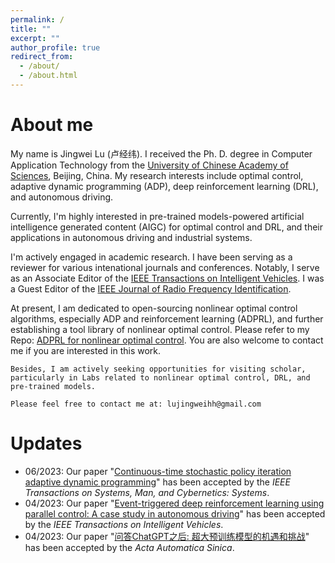 ```yaml
---
permalink: /
title: ""
excerpt: ""
author_profile: true
redirect_from: 
  - /about/
  - /about.html
---
```


About me
======
My name is Jingwei Lu (卢经纬). I received the Ph. D. degree in Computer Application Technology from the [University of Chinese Academy of Sciences](https://english.ucas.ac.cn/), Beijing, China.
My research interests include optimal control, adaptive dynamic programming (ADP), deep reinforcement learning (DRL), and autonomous driving.

Currently, I'm highly interested in pre-trained models-powered artificial intelligence generated content (AIGC) for optimal control and DRL, and their applications in autonomous driving and industrial systems.

I'm actively engaged in academic research. I have been serving as a reviewer for various intenational journals and conferences.
Notably, I serve as an Associate Editor of the [IEEE Transactions on Intelligent Vehicles](https://ieeexplore.ieee.org/xpl/RecentIssue.jsp?punumber=7274857). I was a Guest Editor of the [IEEE Journal of Radio Frequency Identification](https://ieeexplore.ieee.org/xpl/RecentIssue.jsp?punumber=7433271).

At present, I am dedicated to open-sourcing nonlinear optimal control algorithms, especially ADP and reinforcement learning (ADPRL), and further establishing a tool library of nonlinear optimal control. Please refer to my Repo: [ADPRL for nonlinear optimal control](https://github.com/lujingweihh/Adaptive-dynamic-programming-algorithms).
You are also welcome to contact me if you are interested in this work.

`Besides, I am actively seeking opportunities for visiting scholar, particularly in Labs related to nonlinear optimal control, DRL, and pre-trained models.`

`Please feel free to contact me at: lujingweihh@gmail.com`

Updates
======
- 06/2023: Our paper "[Continuous-time stochastic policy iteration adaptive dynamic programming](https://ieeexplore.ieee.org/abstract/document/10168821)" has been accepted by the *IEEE Transactions on Systems, Man, and Cybernetics: Systems*.
- 04/2023: Our paper "[Event-triggered deep reinforcement learning using parallel control: A case study in autonomous driving](https://ieeexplore.ieee.org/abstract/document/10081497)" has been accepted by the *IEEE Transactions on Intelligent Vehicles*.
- 04/2023: Our paper "[问答ChatGPT之后: 超大预训练模型的机遇和挑战](http://www.aas.net.cn/article/zdhxb/2023/4/705)" has been accepted by the *Acta Automatica Sinica*.



